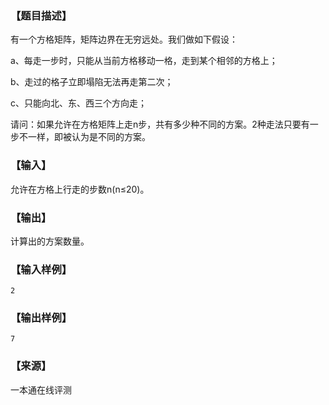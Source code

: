 ### 【题目描述】

有一个方格矩阵，矩阵边界在无穷远处。我们做如下假设：

a、每走一步时，只能从当前方格移动一格，走到某个相邻的方格上；

b、走过的格子立即塌陷无法再走第二次；

c、只能向北、东、西三个方向走；

请问：如果允许在方格矩阵上走n步，共有多少种不同的方案。2种走法只要有一步不一样，即被认为是不同的方案。

### 【输入】

允许在方格上行走的步数n(n≤20)。

### 【输出】

计算出的方案数量。

### 【输入样例】

```
2
```

### 【输出样例】

```
7
```


 ### 【来源】

 一本通在线评测 